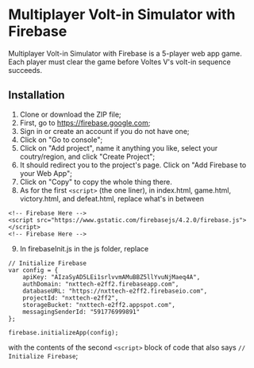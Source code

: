 # Multiplayer Volt-in Simulator with Firebase
Multiplayer Volt-in Simulator with Firebase is a 5-player web app game. Each player must clear the game before Voltes V's volt-in sequence succeeds.

## Installation
1. Clone or download the ZIP file;
2. First, go to https://firebase.google.com;
3. Sign in or create an account if you do not have one;
4. Click on "Go to console";
5. Click on "Add project", name it anything you like, select your coutry/region, and click "Create Project";
6. It should redirect you to the project's page. Click on "Add Firebase to your Web App";
7. Click on "Copy" to copy the whole thing there.
8. As for the first ```<script>``` (the one liner), in index.html, game.html, victory.html, and defeat.html, replace what's in between
```
<!-- Firebase Here -->
<script src="https://www.gstatic.com/firebasejs/4.2.0/firebase.js"></script>
<!-- Firebase Here -->
``` 
9. In firebaseInit.js in the js folder, replace 
```
// Initialize Firebase
var config = {
	apiKey: "AIzaSyAD5LEi1srlvvmAMuBBZ5llYvuNjMaeq4A",
	authDomain: "nxttech-e2ff2.firebaseapp.com",
	databaseURL: "https://nxttech-e2ff2.firebaseio.com",
	projectId: "nxttech-e2ff2",
	storageBucket: "nxttech-e2ff2.appspot.com",
	messagingSenderId: "591776999891"
};

firebase.initializeApp(config);
```
with the contents of the second ```<script>``` block of code that also says ```// Initialize Firebase```;

